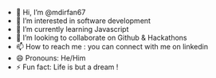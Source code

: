 - 👋 Hi, I’m @mdirfan67
- 👀 I’m interested in software development
- 🌱 I’m currently learning Javascript
- 💞️ I’m looking to collaborate on Github & Hackathons
- 📫 How to reach me : you can connect with me on linkedin
- 😄 Pronouns: He/Him
- ⚡ Fun fact: Life is but a dream !

<!---
mdirfan67/mdirfan67 is a ✨ special ✨ repository because its `README.md` (this file) appears on your GitHub profile.
You can click the Preview link to take a look at your changes.
--->
